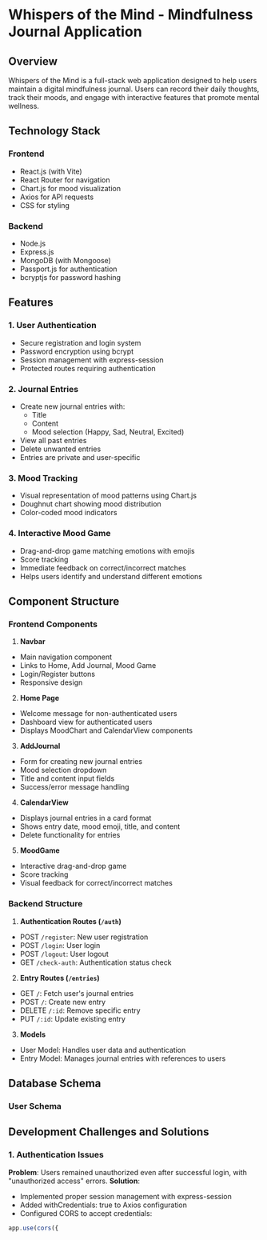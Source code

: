 # Whispers of the Mind - Mindfulness Journal Application

## Overview
Whispers of the Mind is a full-stack web application designed to help users maintain a digital mindfulness journal. Users can record their daily thoughts, track their moods, and engage with interactive features that promote mental wellness.

## Technology Stack

### Frontend
- React.js (with Vite)
- React Router for navigation
- Chart.js for mood visualization
- Axios for API requests
- CSS for styling

### Backend
- Node.js
- Express.js
- MongoDB (with Mongoose)
- Passport.js for authentication
- bcryptjs for password hashing 

## Features

### 1. User Authentication
- Secure registration and login system
- Password encryption using bcrypt
- Session management with express-session
- Protected routes requiring authentication

### 2. Journal Entries
- Create new journal entries with:
  - Title
  - Content
  - Mood selection (Happy, Sad, Neutral, Excited)
- View all past entries
- Delete unwanted entries
- Entries are private and user-specific

### 3. Mood Tracking
- Visual representation of mood patterns using Chart.js
- Doughnut chart showing mood distribution
- Color-coded mood indicators

### 4. Interactive Mood Game
- Drag-and-drop game matching emotions with emojis
- Score tracking
- Immediate feedback on correct/incorrect matches
- Helps users identify and understand different emotions

## Component Structure

### Frontend Components

1. **Navbar**
- Main navigation component
- Links to Home, Add Journal, Mood Game
- Login/Register buttons
- Responsive design

2. **Home Page**
- Welcome message for non-authenticated users
- Dashboard view for authenticated users
- Displays MoodChart and CalendarView components

3. **AddJournal**
- Form for creating new journal entries
- Mood selection dropdown
- Title and content input fields
- Success/error message handling

4. **CalendarView**
- Displays journal entries in a card format
- Shows entry date, mood emoji, title, and content
- Delete functionality for entries

5. **MoodGame**
- Interactive drag-and-drop game
- Score tracking
- Visual feedback for correct/incorrect matches

### Backend Structure

1. **Authentication Routes (`/auth`)**
- POST `/register`: New user registration
- POST `/login`: User login
- POST `/logout`: User logout
- GET `/check-auth`: Authentication status check

2. **Entry Routes (`/entries`)**
- GET `/`: Fetch user's journal entries
- POST `/`: Create new entry
- DELETE `/:id`: Remove specific entry
- PUT `/:id`: Update existing entry

3. **Models**
- User Model: Handles user data and authentication
- Entry Model: Manages journal entries with references to users

## Database Schema

### User Schema 

## Development Challenges and Solutions

### 1. Authentication Issues
**Problem**: Users remained unauthorized even after successful login, with "unauthorized access" errors.
**Solution**: 
- Implemented proper session management with express-session
- Added withCredentials: true to Axios configuration
- Configured CORS to accept credentials:

```javascript
app.use(cors({